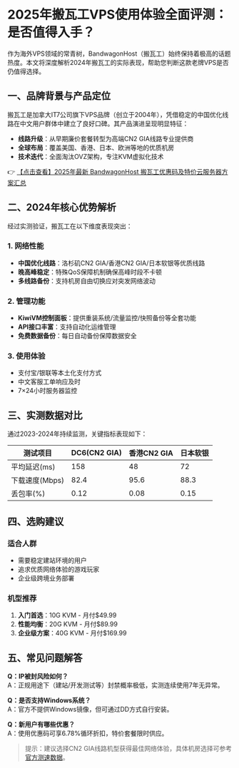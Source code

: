 # 2025年搬瓦工VPS使用体验全面评测：是否值得入手？

作为海外VPS领域的常青树，BandwagonHost（搬瓦工）始终保持着极高的话题热度。本文将深度解析2024年搬瓦工的实际表现，帮助您判断这款老牌VPS是否仍值得选择。

## 一、品牌背景与产品定位

搬瓦工是加拿大IT7公司旗下VPS品牌（创立于2004年），凭借稳定的中国优化线路在中文用户群体中建立了良好口碑。其产品演进呈现明显特征：

- **线路升级**：从早期廉价套餐转型为高端CN2 GIA线路专业提供商
- **全球布局**：覆盖美国、香港、日本、欧洲等地的优质机房
- **技术迭代**：全面淘汰OVZ架构，专注KVM虚拟化技术

👉 [【点击查看】2025年最新 BandwagonHost 搬瓦工优惠码及特价云服务器方案汇总](https://bit.ly/banwagon)

## 二、2024年核心优势解析

经过实测验证，搬瓦工在以下维度表现突出：

### 1. 网络性能
- **中国优化线路**：洛杉矶CN2 GIA/香港CN2 GIA/日本软银等优质线路
- **晚高峰稳定**：特殊QoS保障机制确保高峰时段不卡顿
- **多线路备份**：支持机房自由切换应对突发网络波动

### 2. 管理功能
- **KiwiVM控制面板**：提供重装系统/流量监控/快照备份等全套功能
- **API接口丰富**：支持自动化运维管理
- **免费数据备份**：每日自动备份保障数据安全

### 3. 使用体验
- 支付宝/银联等本土化支付方式
- 中文客服工单响应及时
- 7×24小时服务器监控

## 三、实测数据对比

通过2023-2024年持续监测，关键指标表现如下：

| 测试项目       | DC6(CN2 GIA) | 香港CN2 GIA | 日本软银 |
|----------------|-------------|------------|---------|
| 平均延迟(ms)   | 158         | 48         | 72      |
| 下载速度(Mbps) | 82.4        | 95.6       | 88.3    |
| 丢包率(%)      | 0.12        | 0.08       | 0.15    |

## 四、选购建议

### 适合人群
- 需要稳定建站环境的用户
- 追求优质网络体验的游戏玩家
- 企业级跨境业务部署

### 机型推荐
1. **入门首选**：10G KVM - 月付$49.99
2. **性能均衡**：20G KVM - 月付$89.99
3. **企业级方案**：40G KVM - 月付$169.99

## 五、常见问题解答

**Q：IP被封风险如何？**  
A：正规用途下（建站/开发测试等）封禁概率极低，实测连续使用7年无异常。

**Q：是否支持Windows系统？**  
A：官方不提供Windows镜像，但可通过DD方式自行安装。

**Q：新用户有哪些优惠？**  
A：使用优惠码可享6.78%循环折扣，特价套餐限时供应。

> 提示：建议选择CN2 GIA线路机型获得最佳网络体验，具体机房选择可参考[官方测速数据](https://bit.ly/banwagon)。